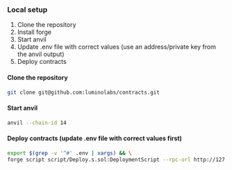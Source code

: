 ### Local setup

1. Clone the repository
2. Install forge
3. Start anvil
4. Update .env file with correct values (use an address/private key from the anvil output)
5. Deploy contracts

#### Clone the repository
```bash
git clone git@github.com:luminolabs/contracts.git
```

#### Start anvil
```bash
anvil --chain-id 14
```

#### Deploy contracts (update .env file with correct values first)
```bash
export $(grep -v '^#' .env | xargs) && \
forge script script/Deploy.s.sol:DeploymentScript --rpc-url http://127.0.0.1:8545 --broadcast --sender $DEPLOYER_ADDRESS
```